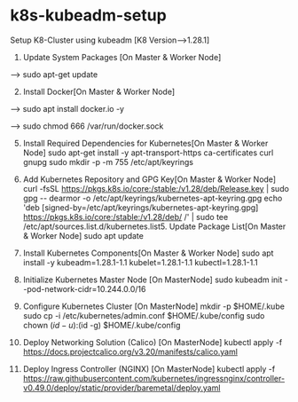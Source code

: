 # k8s-kubeadm-setup
Setup K8-Cluster using kubeadm
[K8 Version-->1.28.1]

1. Update System Packages [On Master & Worker Node]
   
-->   sudo apt-get update

2. Install Docker[On Master & Worker Node]
   
-->   sudo apt install docker.io -y

-->   sudo chmod 666 /var/run/docker.sock

5. Install Required Dependencies for Kubernetes[On Master & Worker
Node]
sudo apt-get install -y apt-transport-https ca-certificates curl gnupg
sudo mkdir -p -m 755 /etc/apt/keyrings

7. Add Kubernetes Repository and GPG Key[On Master & Worker Node]
curl -fsSL https://pkgs.k8s.io/core:/stable:/v1.28/deb/Release.key | sudo gpg --
dearmor -o /etc/apt/keyrings/kubernetes-apt-keyring.gpg
echo 'deb [signed-by=/etc/apt/keyrings/kubernetes-apt-keyring.gpg]
https://pkgs.k8s.io/core:/stable:/v1.28/deb/ /' | sudo tee
/etc/apt/sources.list.d/kubernetes.list5. Update Package List[On Master & Worker Node]
sudo apt update

6. Install Kubernetes Components[On Master & Worker Node]
sudo apt install -y kubeadm=1.28.1-1.1 kubelet=1.28.1-1.1 kubectl=1.28.1-1.1

8. Initialize Kubernetes Master Node [On MasterNode]
sudo kubeadm init --pod-network-cidr=10.244.0.0/16

8. Configure Kubernetes Cluster [On MasterNode]
mkdir -p $HOME/.kube
sudo cp -i /etc/kubernetes/admin.conf $HOME/.kube/config
sudo chown $(id -u):$(id -g) $HOME/.kube/config
9. Deploy Networking Solution (Calico) [On MasterNode]
kubectl apply -f https://docs.projectcalico.org/v3.20/manifests/calico.yaml
10. Deploy Ingress Controller (NGINX) [On MasterNode]
kubectl apply -f https://raw.githubusercontent.com/kubernetes/ingressnginx/controller-v0.49.0/deploy/static/provider/baremetal/deploy.yaml


